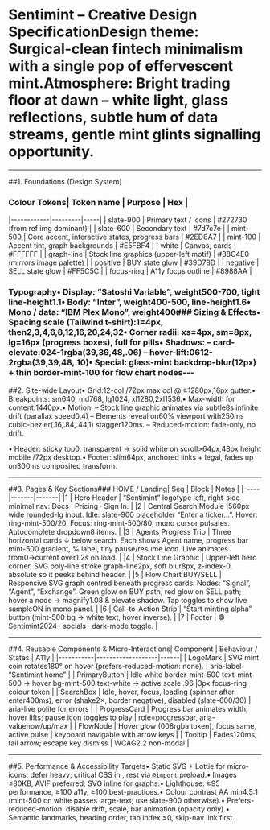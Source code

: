 # Sentimint – Creative Design Specification**Design theme:** Surgical-clean fintech minimalism with a single pop of effervescent mint.**Atmosphere:** Bright trading floor at dawn – white light, glass reflections, subtle hum of data streams, gentle mint glints signalling opportunity.

---

##1. Foundations (Design System)

### Colour Tokens| Token name | Purpose | Hex |
|------------|---------|-----|
| slate-900 | Primary text / icons | #272730 (from ref img dominant) |
| slate-600 | Secondary text | #7d7c7e |
| mint-500 | Core accent, interactive states, progress bars | #2ED8A7 |
| mint-100 | Accent tint, graph backgrounds | #E5FBF4 |
| white | Canvas, cards | #FFFFFF |
| graph-line | Stock line graphics (upper-left motif) | #88C4E0 (mirrors image palette) |
| positive | BUY state glow | #39D78D |
| negative | SELL state glow | #FF5C5C |
| focus-ring | A11y focus outline | #8988AA |

### Typography• Display: “Satoshi Variable”, weight500-700, tight line-height1.1• Body: “Inter”, weight400-500, line-height1.6• Mono / data: “IBM Plex Mono”, weight400### Sizing & Effects• Spacing scale (Tailwind t-shirt):1=4px, then2,3,4,6,8,12,16,20,24,32• Corner radii: xs=4px, sm=8px, lg=16px (progress boxes), full for pills• Shadows: – card-elevate:024-1rgba(39,39,48,.06) – hover-lift:0612-2rgba(39,39,48,.10)• Special: glass-mint backdrop-blur(12px) + thin border-mint-100 for flow chart nodes---

##2. Site-wide Layout• Grid:12-col /72px max col @ ≥1280px,16px gutter.• Breakpoints: sm640, md768, lg1024, xl1280,2xl1536.• Max-width for content:1440px.• Motion: – Stock line graphic animates via subtle8s infinite drift (parallax speed0.4) – Elements reveal on60% viewport with250ms cubic-bezier(.16,.84,.44,1) stagger120ms. – Reduced-motion: fade-only, no drift.

• Header: sticky top0, transparent → solid white on scroll>64px,48px height mobile /72px desktop.• Footer: slim64px, anchored links + legal, fades up on300ms composited transform.

---

##3. Pages & Key Sections### HOME / Landing| Seq | Block | Notes |
|-----|-------|-------|
|1 | Hero Header | “Sentimint” logotype left, right-side minimal nav: Docs · Pricing · Sign In. |
|2 | Central Search Module |560px wide rounded-lg input. Idle: slate-900 placeholder “Enter a ticker…”. Hover: ring-mint-500/20. Focus: ring-mint-500/80, mono cursor pulsates. Autocomplete dropdown8 items. |
|3 | Agents Progress Trio | Three horizontal cards ↓ below search. Each shows Agent name, progress bar mint-500 gradient, % label, tiny pause/resume icon. Live animates from0→current over1.2s on load. |
|4 | Stock Line Graphic | Upper-left hero corner, SVG poly-line stroke graph-line2px, soft blur8px, z-index-0, absolute so it peeks behind header. |
|5 | Flow Chart BUY/SELL | Responsive SVG graph centred beneath progress cards. Nodes: “Signal”, “Agent”, “Exchange”. Green glow on BUY path, red glow on SELL path; hover a node → magnify1.08 & elevate shadow. Tap toggles to show live sampleON in mono panel. |
|6 | Call-to-Action Strip | “Start minting alpha” button (mint-500 bg → white text, hover inverse). |
|7 | Footer | © Sentimint2024 · socials · dark-mode toggle. |

---

##4. Reusable Components & Micro-Interactions| Component | Behaviour / States | A11y |
|-----------|-------------------|------|
| LogoMark | SVG mint coin rotates180° on hover (prefers-reduced-motion: none). | aria-label “Sentimint home” |
| PrimaryButton | Idle white border-mint-500 text-mint-500 → hover bg-mint-500 text-white → active scale .96 |3px focus-ring colour token |
| SearchBox | Idle, hover, focus, loading (spinner after enter400ms), error (shake2×, border negative), disabled (slate-600/30) | aria-live polite for errors |
| ProgressCard | Progress bar animates width; hover lifts; pause icon toggles to play | role=progressbar, aria-valuenow/up/max |
| FlowNode | Hover glow (008rgba token), focus same, active pulse | keyboard navigable with arrow keys |
| Tooltip | Fades120ms; tail arrow; escape key dismiss | WCAG2.2 non-modal |

---

##5. Performance & Accessibility Targets• Static SVG + Lottie for micro-icons; defer heavy; critical CSS in <head>, rest via `@import` preload.• Images ≤80KB, AVIF preferred; SVG inline for graphs.• Lighthouse: ≥95 performance, ≥100 a11y, ≥100 best-practices.• Colour contrast AA min4.5:1 (mint-500 on white passes large-text; use slate-900 otherwise).• Prefers-reduced-motion: disable drift, scale, bar animation (opacity only).• Semantic landmarks, heading order, tab index ≤0, skip-nav link first.